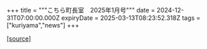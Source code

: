 +++
title = """こちら町長室　2025年1月号"""
date = 2024-12-31T07:00:00.000Z
expiryDate = 2025-03-13T08:23:52.318Z
tags = ["kuriyama","news"]
+++


[[source]](https://www.town.kuriyama.hokkaido.jp/site/mayor/30273.html)
